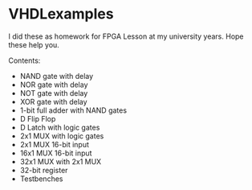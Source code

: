 # VHDLexamples
I did these as homework for FPGA Lesson at my university years. Hope these help you.

Contents:
- NAND gate with delay
- NOR gate with delay
- NOT gate with delay
- XOR gate with delay
- 1-bit full adder with NAND gates
- D Flip Flop
- D Latch with logic gates
- 2x1 MUX with logic gates
- 2x1 MUX 16-bit input
- 16x1 MUX 16-bit input
- 32x1 MUX with 2x1 MUX
- 32-bit register
- Testbenches
